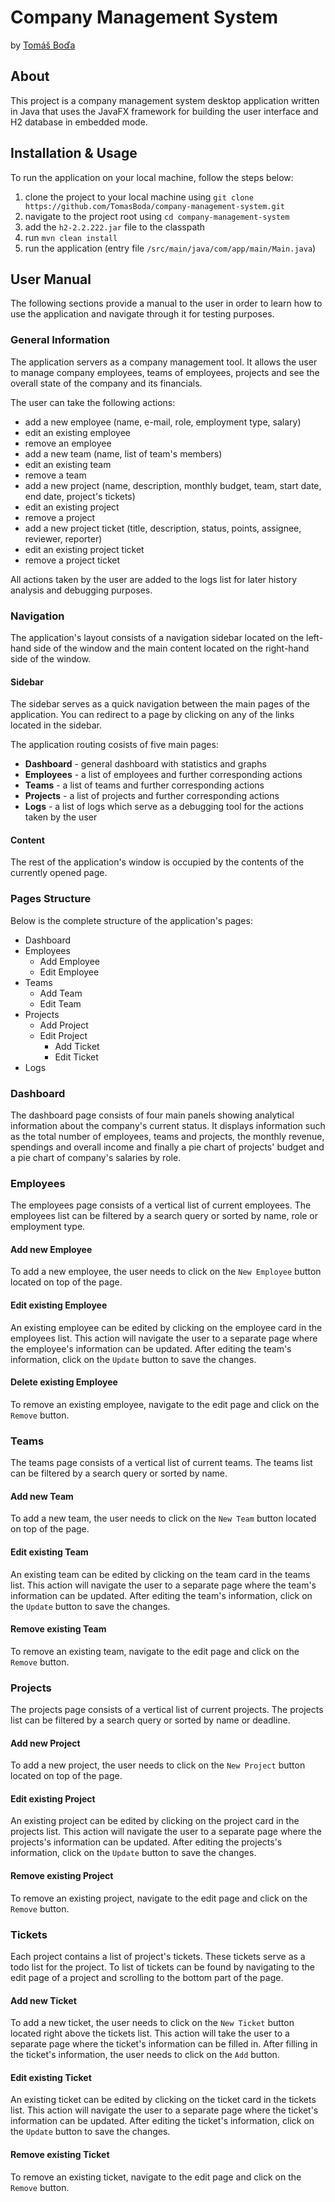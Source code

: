 # Company Management System
by [Tomáš Boďa](https://github.com/TomasBoda)

## About
This project is a company management system desktop application written in Java that uses the JavaFX framework for building the user interface and H2 database in embedded mode.

## Installation & Usage
To run the application on your local machine, follow the steps below:
1. clone the project to your local machine using `git clone https://github.com/TomasBoda/company-management-system.git`
2. navigate to the project root using `cd company-management-system`
3. add the `h2-2.2.222.jar` file to the classpath
4. run `mvn clean install`
5. run the application (entry file `/src/main/java/com/app/main/Main.java`)

## User Manual
The following sections provide a manual to the user in order to learn how to use the application and navigate through it for testing purposes.

### General Information
The application servers as a company management tool. It allows the user to manage company employees, teams of employees, projects and see the overall state of the company and its financials.

The user can take the following actions:
- add a new employee (name, e-mail, role, employment type, salary)
- edit an existing employee
- remove an employee
- add a new team (name, list of team's members)
- edit an existing team
- remove a team
- add a new project (name, description, monthly budget, team, start date, end date, project's tickets)
- edit an existing project
- remove a project
- add a new project ticket (title, description, status, points, assignee, reviewer, reporter)
- edit an existing project ticket
- remove a project ticket

All actions taken by the user are added to the logs list for later history analysis and debugging purposes.

### Navigation
The application's layout consists of a navigation sidebar located on the left-hand side of the window and the main content located on the right-hand side of the window.

#### Sidebar
The sidebar serves as a quick navigation between the main pages of the application. You can redirect to a page by clicking on any of the links located in the sidebar.

The application routing cosists of five main pages:
- **Dashboard** - general dashboard with statistics and graphs
- **Employees** - a list of employees and further corresponding actions
- **Teams** - a list of teams and further corresponding actions
- **Projects** - a list of projects and further corresponding actions
- **Logs** - a list of logs which serve as a debugging tool for the actions taken by the user

#### Content
The rest of the application's window is occupied by the contents of the currently opened page.

### Pages Structure
Below is the complete structure of the application's pages:
- Dashboard
- Employees
  - Add Employee
  - Edit Employee
- Teams
  - Add Team
  - Edit Team
- Projects
  - Add Project
  - Edit Project
    - Add Ticket
    - Edit Ticket
- Logs

### Dashboard
The dashboard page consists of four main panels showing analytical information about the company's current status. It displays information such as the total number of employees, teams and projects, the monthly revenue, spendings and overall income and finally a pie chart of projects' budget and a pie chart of company's salaries by role.

### Employees
The employees page consists of a vertical list of current employees. The employees list can be filtered by a search query or sorted by name, role or employment type.

#### Add new Employee
To add a new employee, the user needs to click on the `New Employee` button located on top of the page.

#### Edit existing Employee
An existing employee can be edited by clicking on the employee card in the employees list. This action will navigate the user to a separate page where the employee's information can be updated. After editing the team's information, click on the `Update` button to save the changes.

#### Delete existing Employee
To remove an existing employee, navigate to the edit page and click on the `Remove` button.

### Teams
The teams page consists of a vertical list of current teams. The teams list can be filtered by a search query or sorted by name.

#### Add new Team
To add a new team, the user needs to click on the `New Team` button located on top of the page.

#### Edit existing Team
An existing team can be edited by clicking on the team card in the teams list. This action will navigate the user to a separate page where the team's information can be updated. After editing the team's information, click on the `Update` button to save the changes.

#### Remove existing Team
To remove an existing team, navigate to the edit page and click on the `Remove` button.

### Projects
The projects page consists of a vertical list of current projects. The projects list can be filtered by a search query or sorted by name or deadline.

#### Add new Project
To add a new project, the user needs to click on the `New Project` button located on top of the page.

#### Edit existing Project
An existing project can be edited by clicking on the project card in the projects list. This action will navigate the user to a separate page where the projects's information can be updated. After editing the projects's information, click on the `Update` button to save the changes.

#### Remove existing Project
To remove an existing project, navigate to the edit page and click on the `Remove` button.

### Tickets
Each project contains a list of project's tickets. These tickets serve as a todo list for the project. To list of tickets can be found by navigating to the edit page of a project and scrolling to the bottom part of the page.

#### Add new Ticket
To add a new ticket, the user needs to click on the `New Ticket` button located right above the tickets list. This action will take the user to a separate page where the ticket's information can be filled in. After filling in the ticket's information, the user needs to click on the `Add` button.

#### Edit existing Ticket
An existing ticket can be edited by clicking on the ticket card in the tickets list. This action will navigate the user to a separate page where the ticket's information can be updated. After editing the ticket's information, click on the `Update` button to save the changes.

#### Remove existing Ticket
To remove an existing ticket, navigate to the edit page and click on the `Remove` button.



